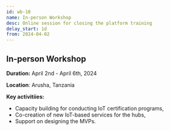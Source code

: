 ```yaml
---
id: wb-10
name: In-person Workshop
desc: Online session for closing the platform training 
delay_start: 1d
from: 2024-04-02
---
```


## In-person Workshop

**Duration:** April 2nd - April 6th, 2024

**Location**: Arusha, Tanzania

**Key activitiies:**
- Capacity building for conducting IoT certification programs,
- Co-creation of new IoT-based services for the hubs,
- Support on designing the MVPs. 
